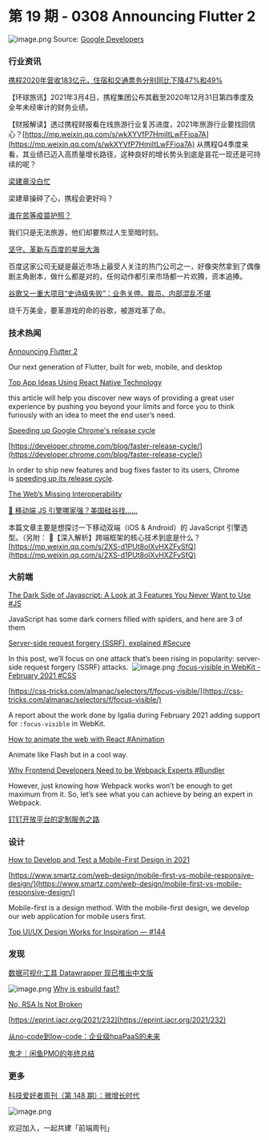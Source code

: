 # 第 19 期 - 0308 Announcing Flutter 2
![image.png](https://cdn.nlark.com/yuque/0/2021/png/85771/1615007773385-f4a584e8-bab5-4654-806f-26408ef38b40.png#align=left&display=inline&height=251&margin=%5Bobject%20Object%5D&name=image.png&originHeight=900&originWidth=1600&size=2763790&status=done&style=none&width=446)
Source: [Google Developers](https://developers.googleblog.com/2021/03/announcing-flutter-2.html)
### 行业资讯
[携程2020年营收183亿元，住宿和交通票务分别同比下降47%和49%](https://mp.weixin.qq.com/s/PFQIyObdSen6kazA2aN74w)

【环球旅讯】2021年3月4日，携程集团公布其截至2020年12月31日第四季度及全年未经审计的财务业绩。

【财报解读】透过携程财报看在线旅游行业复苏进度，2021年旅游行业要找回信心？[https://mp.weixin.qq.com/s/wkXYVfP7HmiItLwFFioa7A](https://mp.weixin.qq.com/s/wkXYVfP7HmiItLwFFioa7A)
从携程Q4季度来看，其业绩已迈入高质量增长路径，这种良好的增长势头到底是昙花一现还是可持续的呢？

[梁建章没白忙](https://mp.weixin.qq.com/s/BR8sSwY0FqfTLvyhkf_DuQ)

梁建章操碎了心，携程会更好吗？

[谁在苦等疫苗护照？](https://mp.weixin.qq.com/s/gULkTRsxf7OFvEhXL89KeA)

我们只是无法旅游，他们却要熬过人生至暗时刻。

[坚守、革新与百度的星辰大海](https://mp.weixin.qq.com/s/gW-jkwYAe7JhCd3R89bupg)

百度这家公司无疑是最近市场上最受人关注的热门公司之一，好像突然拿到了偶像剧主角剧本，做什么都是对的，任何动作都引来市场都一片欢腾，资本追捧。

[谷歌又一重大项目“史诗级失败”：业务关停、裁员、内部混乱不堪](https://mp.weixin.qq.com/s/trarLHc8doyXaFNNTFuhrg)

烧千万美金，要革游戏的命的谷歌，被游戏革了命。

### 技术热闻
[Announcing Flutter 2](https://developers.googleblog.com/2021/03/announcing-flutter-2.html)

Our next generation of Flutter, built for web, mobile, and desktop

[Top App Ideas Using React Native Technology](https://codeburst.io/top-app-ideas-using-react-native-technology-bde9ffae76a0)

this article will help you discover new ways of providing a great user experience by pushing you beyond your limits and force you to think furiously with an idea to meet the end user’s need.

[Speeding up Google Chrome's release cycle](https://v8.dev/blog/faster-releases)


[https://developer.chrome.com/blog/faster-release-cycle/](https://developer.chrome.com/blog/faster-release-cycle/)

In order to ship new features and bug fixes faster to its users, Chrome is [speeding up its release cycle](https://developer.chrome.com/blog/faster-release-cycle/).

[The Web’s Missing Interoperability](https://stratechery.com/2021/the-webs-missing-interoperability/)


[🤔 移动端 JS 引擎哪家强？美国硅谷找......](https://mp.weixin.qq.com/s/2cxe1L9_vyB8oNg2jr2rkg)

本篇文章主要是想探讨一下移动双端（iOS & Android）的 JavaScript 引擎选型。（另附：
🧭【深入解析】跨端框架的核心技术到底是什么？[https://mp.weixin.qq.com/s/2XS-d1PUt8olXvHXZFvSfQ](https://mp.weixin.qq.com/s/2XS-d1PUt8olXvHXZFvSfQ)

### 大前端
[The Dark Side of Javascript: A Look at 3 Features You Never Want to Use #JS](https://blog.bitsrc.io/the-dark-side-of-javascript-a-look-at-3-features-you-never-want-to-use-83b6f0b3804b)

JavaScript has some dark corners filled with spiders, and here are 3 of them

[Server-side request forgery (SSRF), explained #Secure](https://blog.sqreen.com/ssrf-explained/)

In this post, we’ll focus on one attack that’s been rising in popularity: server-side request forgery (SSRF) attacks. 
![image.png](https://cdn.nlark.com/yuque/0/2021/png/85771/1615004740145-fefb4e7e-dc66-4d2f-967e-a121c1b2dd44.png#align=left&display=inline&height=195&margin=%5Bobject%20Object%5D&name=image.png&originHeight=870&originWidth=1868&size=152815&status=done&style=none&width=419)
[:focus-visible in WebKit - February 2021 #CSS](https://blogs.igalia.com/mrego/2021/03/01/focus-visible-in-webkit-february-2021/)


[https://css-tricks.com/almanac/selectors/f/focus-visible/](https://css-tricks.com/almanac/selectors/f/focus-visible/)

A report about the work done by Igalia during February 2021 adding support for `:focus-visible` in WebKit.

[How to animate the web with React #Animation](https://livecodestream.dev/post/how-to-animate-the-web-with-react/)

Animate like Flash but in a cool way.

[Why Frontend Developers Need to be Webpack Experts #Bundler](https://blog.bitsrc.io/why-frontend-developers-need-to-be-webpack-experts-32e734b6f04a)

However, just knowing how Webpack works won’t be enough to get maximum from it. So, let’s see what you can achieve by being an expert in Webpack.

[钉钉开放平台的定制服务之路](https://mp.weixin.qq.com/s/qro09c73-5bD5qy6i6MmuA)


### 设计
[How to Develop and Test a Mobile-First Design in 2021](https://css-tricks.com/how-to-develop-and-test-a-mobile-first-design-in-2021/)


[https://www.smartz.com/web-design/mobile-first-vs-mobile-responsive-design/](https://www.smartz.com/web-design/mobile-first-vs-mobile-responsive-design/)

Mobile-first is a design method. With the mobile-first design, we develop our web application for mobile users first.

[Top UI/UX Design Works for Inspiration — #144](https://uxplanet.org/top-ui-ux-design-inspiration-144-87b56f749bc8)


### 发现
[数据可视化工具 Datawrapper 现已推出中文版](https://blog.datawrapper.de/datawrapper-in-chinese/)



![image.png](https://cdn.nlark.com/yuque/0/2021/png/85771/1615005992377-a1bf5710-c32e-4f02-bb07-4acbd4a6c878.png#align=left&display=inline&height=146&margin=%5Bobject%20Object%5D&name=image.png&originHeight=442&originWidth=1508&size=54489&status=done&style=none&width=499)
[Why is esbuild fast?](https://esbuild.github.io/faq/#why-is-esbuild-fast)


[No, RSA Is Not Broken](https://www.schneier.com/blog/archives/2021/03/no-rsa-is-not-broken.html)


[https://eprint.iacr.org/2021/232](https://eprint.iacr.org/2021/232)


[从no-code到low-code：企业级hpaPaaS的未来](https://mp.weixin.qq.com/s/eEvUvLbC9nrCEJ3KTnz_rw)


[鬼才｜闲鱼PMO的年终总结](https://mp.weixin.qq.com/s/J36_BpE928VjQscgh7C6qA)


### 更多

[科技爱好者周刊（第 148 期）：微增长时代](http://www.ruanyifeng.com/blog/2021/03/weekly-issue-148.html)

![image.png](https://cdn.nlark.com/yuque/0/2020/png/85771/1605930034828-7fc81343-651f-4a15-8465-eebe5a23cf61.png#align=left&display=inline&height=31&margin=%5Bobject%20Object%5D&name=image.png&originHeight=90&originWidth=2186&size=14325&status=done&style=none&width=746)


欢迎加入，一起共建「前端周刊」
